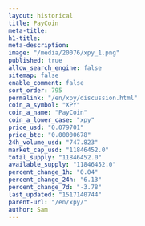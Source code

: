 ```yaml
---
layout: historical
title: PayCoin
meta-title: 
h1-title: 
meta-description: 
image: "/media/20076/xpy_1.png"
published: true
allow_search_engine: false
sitemap: false
enable_comment: false
sort_order: 795
permalink: "/en/xpy/discussion.html"
coin_a_symbol: "XPY"
coin_a_name: "PayCoin"
coin_a_lower_case: "xpy"
price_usd: "0.079701"
price_btc: "0.00000678"
24h_volume_usd: "747.823"
market_cap_usd: "11846452.0"
total_supply: "11846452.0"
available_supply: "11846452.0"
percent_change_1h: "0.04"
percent_change_24h: "6.13"
percent_change_7d: "-3.78"
last_updated: "1517140744"
parent-url: "/en/xpy/"
author: Sam
---
```


